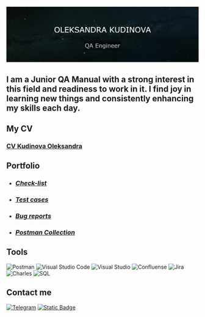 ![Header](https://github.com/OleksandraKud/OleksandraKud/blob/main/assets/portfolio%20(1).jpg)

## I am a Junior QA Manual with a strong interest in this field and readiness to work in it. I find joy in learning new things and consistently enhancing my skills each day.

## My CV
### [CV Kudinova Oleksandra](https://drive.google.com/file/d/1NtW_GVnas6cxyH8EcN3xD7JBf4EYlKaR/view?usp=sharing)

## Portfolio 
- ### ***[Check-list](https://docs.google.com/document/d/1bfuxyDXVr8X9Kl8Lq_hBAjIk0i1ChoNHjWRght-9K6w/edit?usp=sharing)***
- ### ***[Test cases](https://docs.google.com/spreadsheets/d/1nSI_m83daggV0a_VXxdZtt4nMO3_cjzWinVBC_xJjlU/edit?usp=sharing)***
- ### ***[Bug reports](https://docs.google.com/document/d/1iHhDcnBJq4158Y14dkZi9_Bn_d0ZIuAtNRDC9Q0kHuI/edit?usp=sharing)***
- ### ***[Postman Collection](https://github.com/OleksandraKud/Postman/tree/master)***

## Tools
![Postman](https://img.shields.io/badge/Postman-black?style=for-the-badge&logo=postman&logoColor=%23FF6C37&labelColor=black&color=%23FF6C37)
![Visual Studio Code](https://img.shields.io/badge/Visual_Studio_Code-007ACC?style=for-the-badge&logo=visualstudiocode&logoColor=%23007ACC&labelColor=black&color=%23007ACC)
![Visual Studio](https://img.shields.io/badge/Visual_Studio-5C2D91?style=for-the-badge&logo=visualstudio&logoColor=%235C2D91&labelColor=black&color=%235C2D91)
![Confluense](https://img.shields.io/badge/Confluense-black?style=for-the-badge&logo=confluence&logoColor=%23172B4D&labelColor=black&color=%23172B4D)
![Jira](https://img.shields.io/badge/Jira-black?style=for-the-badge&logo=jira&logoColor=%230052CC&labelColor=black&color=%230052CC)
![Charles](https://img.shields.io/badge/Charles-black?style=for-the-badge&logo=charles&logoColor=%23F3F5F5&labelColor=%23F3F5F5&color=black)
![SQL](https://img.shields.io/badge/SQL-black?style=for-the-badge&logo=mysql&logoColor=%234479A1&labelColor=black&color=%234479A1)

## Contact me
[![Telegram](https://img.shields.io/badge/Telegram-black?style=for-the-badge&logo=telegram&logoColor=%2326A5E4&labelColor=black&color=%2326A5E4)](https://t.me/leksa_kud)
[![Static Badge](https://img.shields.io/badge/LinkedIn-black?style=for-the-badge&logo=linkedin&logoColor=%230A66C2&labelColor=black&color=%230A66C2)](https://www.linkedin.com/in/oleksandra-kudinova1608/)
















